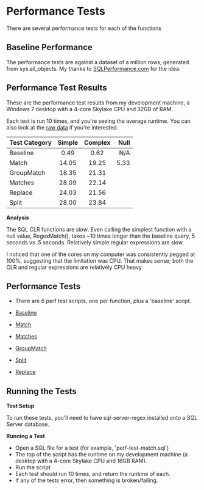 # Performance Tests

There are several performance tests for each of the functions

## Baseline Performance

The performance tests are against a dataset of a million rows, generated from sys.all_objects. My thanks to [SQLPerformance.com](https://sqlperformance.com/2013/01/t-sql-queries/generate-a-set-1) for the idea.

## Performance Test Results

These are the performance test results from my development machine, a Windows 7 desktop with a 4-core Skylake CPU and 32GB of RAM. 

Each test is run 10 times, and you're seeing the average runtime. You can also look at the [raw data](https://docs.google.com/spreadsheets/d/11Neu6wHXZSA50S2lEt7h4koXZFPSrdnvB4CVKEmbKpw/edit?usp=sharing) if you're interested.


| Test Category | Simple | Complex | Null |
| ------------- |:------:| :------:| ----:|
| Baseline      |  0.49  | 0.62    | N/A  |
| Match         | 14.05  | 19.25   | 5.33 |
| GroupMatch    | 18.35  | 21.31   |  |
| Matches       | 28.09  | 22.14   |  |
| Replace       | 24.03  | 21.56   |  |
| Split         | 28.00  | 23.84   |  |

**Analysis**

The SQL CLR functions are *slow*. Even calling the simplest function with a null value, RegexMatch(), takes ~10 times longer than the baseline query, 5 seconds vs .5 seconds. Relatively simple regular expressions are slow.

I noticed that one of the cores on my computer was consistently pegged at 100%, suggesting that the limitation was CPU. That makes sense; both the CLR and regular expressions are relatively CPU heavy.

## Performance Tests

* There are 6 perf test scripts, one per function, plus a 'baseline' script.

* [Baseline](/test/perf-test-baseline.sql)
* [Match](/test/perf-test-match.sql)
* [Matches](/test/perf-test-matches.sql)
* [GroupMatch](/test/perf-test-groupmatch.sql)
* [Split](/test/perf-test-split.sql)
* [Replace](/test/perf-test-replace.sql)

## Running the Tests

**Test Setup**

To run these tests, you'll need to have sql-server-regex installed onto a SQL Server database.

**Running a Test**

* Open a SQL file for a test (for example, 'perf-test-match.sql')
* The top of the script has the runtime on my development machine (a desktop with a 4-core Skylake CPU and 16GB RAM). 
* Run the script
* Each test should run 10 times, and return the runtime of each.
* If any of the tests error, then something is broken/failing.